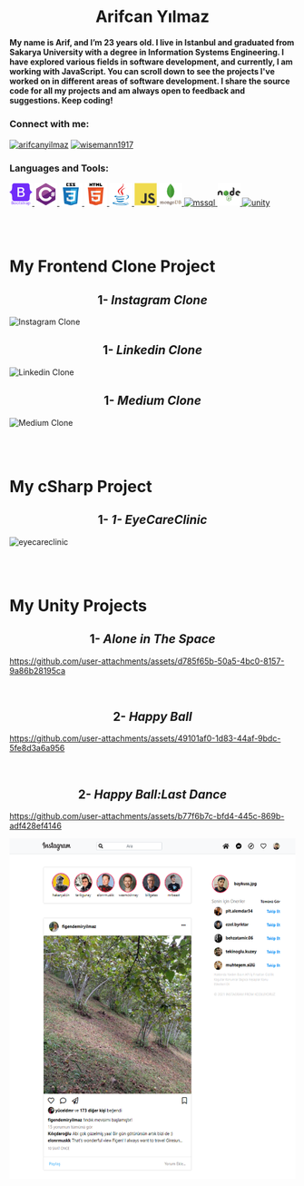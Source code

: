 

<h1 align="center">Arifcan Yılmaz</h1>
<h4>My name is Arif, and I’m 23 years old. I live in Istanbul and graduated from Sakarya University with a degree in Information Systems Engineering. I have explored various fields in software development, and currently, I am working with JavaScript. You can scroll down to see the projects I've worked on in different areas of software development. I share the source code for all my projects and am always open to feedback and suggestions. Keep coding!</h4>

<h3 align="left">Connect with me:</h3>
<p align="left">
<a href="https://linkedin.com/in/arifcanyilmaz" target="blank"><img align="center" src="https://raw.githubusercontent.com/rahuldkjain/github-profile-readme-generator/master/src/images/icons/Social/linked-in-alt.svg" alt="arifcanyilmaz" height="30" width="40" /></a>
<a href="https://www.hackerrank.com/wisemann1917" target="blank"><img align="center" src="https://raw.githubusercontent.com/rahuldkjain/github-profile-readme-generator/master/src/images/icons/Social/hackerrank.svg" alt="wisemann1917" height="30" width="40" /></a>
</p>

<h3 align="left">Languages and Tools:</h3>
<p align="left"> <a href="https://getbootstrap.com" target="_blank" rel="noreferrer"> <img src="https://raw.githubusercontent.com/devicons/devicon/master/icons/bootstrap/bootstrap-plain-wordmark.svg" alt="bootstrap" width="40" height="40"/> </a> <a href="https://www.w3schools.com/cs/" target="_blank" rel="noreferrer"> <img src="https://raw.githubusercontent.com/devicons/devicon/master/icons/csharp/csharp-original.svg" alt="csharp" width="40" height="40"/> </a> <a href="https://www.w3schools.com/css/" target="_blank" rel="noreferrer"> <img src="https://raw.githubusercontent.com/devicons/devicon/master/icons/css3/css3-original-wordmark.svg" alt="css3" width="40" height="40"/> </a> <a href="https://www.w3.org/html/" target="_blank" rel="noreferrer"> <img src="https://raw.githubusercontent.com/devicons/devicon/master/icons/html5/html5-original-wordmark.svg" alt="html5" width="40" height="40"/> </a> <a href="https://www.java.com" target="_blank" rel="noreferrer"> <img src="https://raw.githubusercontent.com/devicons/devicon/master/icons/java/java-original.svg" alt="java" width="40" height="40"/> </a> <a href="https://developer.mozilla.org/en-US/docs/Web/JavaScript" target="_blank" rel="noreferrer"> <img src="https://raw.githubusercontent.com/devicons/devicon/master/icons/javascript/javascript-original.svg" alt="javascript" width="40" height="40"/> </a> <a href="https://www.mongodb.com/" target="_blank" rel="noreferrer"> <img src="https://raw.githubusercontent.com/devicons/devicon/master/icons/mongodb/mongodb-original-wordmark.svg" alt="mongodb" width="40" height="40"/> </a> <a href="https://www.microsoft.com/en-us/sql-server" target="_blank" rel="noreferrer"> <img src="https://www.svgrepo.com/show/303229/microsoft-sql-server-logo.svg" alt="mssql" width="40" height="40"/> </a> <a href="https://nodejs.org" target="_blank" rel="noreferrer"> <img src="https://raw.githubusercontent.com/devicons/devicon/master/icons/nodejs/nodejs-original-wordmark.svg" alt="nodejs" width="40" height="40"/> </a> <a href="https://unity.com/" target="_blank" rel="noreferrer"> <img src="https://www.vectorlogo.zone/logos/unity3d/unity3d-icon.svg" alt="unity" width="40" height="40"/> </a> </p>
<br><br>

<h1>My Frontend Clone Project</h1>
<h2 align="center">1- <i>Instagram Clone</i></h2>  

![Instagram Clone](https://github.com/user-attachments/assets/26672940-5ac5-4d49-a92c-a9ae42890db6)

<h2 align="center">1- <i>Linkedin Clone</i></h2>  

![Linkedin Clone](https://github.com/user-attachments/assets/28f8a191-c404-4ae7-a99e-23e1ea22bba0)

<h2 align="center">1- <i>Medium Clone</i></h2>  

![Medium Clone](https://github.com/user-attachments/assets/d6797802-7cb7-444b-a6e7-8b5222f49880)


<br><br>
<h1>My cSharp Project</h1>
<h2 align="center">1- <i>1- EyeCareClinic</i></h2>  

![eyecareclinic](https://github.com/user-attachments/assets/29531333-59b8-406e-9eb8-9837e7e81395)

<br><br>
<h1>My Unity Projects</h1>
<h2 align="center">1- <i>Alone in The Space</i></h2>

https://github.com/user-attachments/assets/d785f65b-50a5-4bc0-8157-9a86b28195ca

<br>
<h2 align="center">2- <i>Happy Ball</i></h2>

https://github.com/user-attachments/assets/49101af0-1d83-44af-9bdc-5fe8d3a6a956

<br>
<h2 align="center">2- <i>Happy Ball:Last Dance</i></h2>

https://github.com/user-attachments/assets/b77f6b7c-bfd4-445c-869b-adf428ef4146



<img src="https://github.com/arifcanyilmaz/kodluyoruz-front-end/blob/main/Instagram%20Clone.png" alt="bootstrap" width="600" height="600"/>
